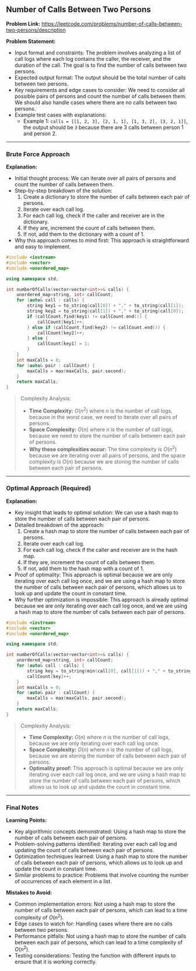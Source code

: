 ## Number of Calls Between Two Persons

**Problem Link:** https://leetcode.com/problems/number-of-calls-between-two-persons/description

**Problem Statement:**
- Input format and constraints: The problem involves analyzing a list of call logs where each log contains the caller, the receiver, and the duration of the call. The goal is to find the number of calls between two persons.
- Expected output format: The output should be the total number of calls between two persons.
- Key requirements and edge cases to consider: We need to consider all possible pairs of persons and count the number of calls between them. We should also handle cases where there are no calls between two persons.
- Example test cases with explanations:
  - Example 1: `calls = [[1, 2, 3], [2, 1, 1], [1, 3, 2], [3, 2, 1]]`, the output should be `3` because there are 3 calls between person 1 and person 2.

---

### Brute Force Approach

**Explanation:**
- Initial thought process: We can iterate over all pairs of persons and count the number of calls between them.
- Step-by-step breakdown of the solution:
  1. Create a dictionary to store the number of calls between each pair of persons.
  2. Iterate over each call log.
  3. For each call log, check if the caller and receiver are in the dictionary.
  4. If they are, increment the count of calls between them.
  5. If not, add them to the dictionary with a count of 1.
- Why this approach comes to mind first: This approach is straightforward and easy to implement.

```cpp
#include <iostream>
#include <vector>
#include <unordered_map>

using namespace std;

int numberOfCalls(vector<vector<int>>& calls) {
    unordered_map<string, int> callCount;
    for (auto& call : calls) {
        string key1 = to_string(call[0]) + "," + to_string(call[1]);
        string key2 = to_string(call[1]) + "," + to_string(call[0]);
        if (callCount.find(key1) != callCount.end()) {
            callCount[key1]++;
        } else if (callCount.find(key2) != callCount.end()) {
            callCount[key2]++;
        } else {
            callCount[key1] = 1;
        }
    }
    int maxCalls = 0;
    for (auto& pair : callCount) {
        maxCalls = max(maxCalls, pair.second);
    }
    return maxCalls;
}
```

> Complexity Analysis:
> - **Time Complexity:** $O(n^2)$ where $n$ is the number of call logs, because in the worst case, we need to iterate over all pairs of persons.
> - **Space Complexity:** $O(n)$ where $n$ is the number of call logs, because we need to store the number of calls between each pair of persons.
> - **Why these complexities occur:** The time complexity is $O(n^2)$ because we are iterating over all pairs of persons, and the space complexity is $O(n)$ because we are storing the number of calls between each pair of persons.

---

### Optimal Approach (Required)

**Explanation:**
- Key insight that leads to optimal solution: We can use a hash map to store the number of calls between each pair of persons.
- Detailed breakdown of the approach:
  1. Create a hash map to store the number of calls between each pair of persons.
  2. Iterate over each call log.
  3. For each call log, check if the caller and receiver are in the hash map.
  4. If they are, increment the count of calls between them.
  5. If not, add them to the hash map with a count of 1.
- Proof of optimality: This approach is optimal because we are only iterating over each call log once, and we are using a hash map to store the number of calls between each pair of persons, which allows us to look up and update the count in constant time.
- Why further optimization is impossible: This approach is already optimal because we are only iterating over each call log once, and we are using a hash map to store the number of calls between each pair of persons.

```cpp
#include <iostream>
#include <vector>
#include <unordered_map>

using namespace std;

int numberOfCalls(vector<vector<int>>& calls) {
    unordered_map<string, int> callCount;
    for (auto& call : calls) {
        string key = to_string(min(call[0], call[1])) + "," + to_string(max(call[0], call[1]));
        callCount[key]++;
    }
    int maxCalls = 0;
    for (auto& pair : callCount) {
        maxCalls = max(maxCalls, pair.second);
    }
    return maxCalls;
}
```

> Complexity Analysis:
> - **Time Complexity:** $O(n)$ where $n$ is the number of call logs, because we are only iterating over each call log once.
> - **Space Complexity:** $O(n)$ where $n$ is the number of call logs, because we are storing the number of calls between each pair of persons.
> - **Optimality proof:** This approach is optimal because we are only iterating over each call log once, and we are using a hash map to store the number of calls between each pair of persons, which allows us to look up and update the count in constant time.

---

### Final Notes

**Learning Points:**
- Key algorithmic concepts demonstrated: Using a hash map to store the number of calls between each pair of persons.
- Problem-solving patterns identified: Iterating over each call log and updating the count of calls between each pair of persons.
- Optimization techniques learned: Using a hash map to store the number of calls between each pair of persons, which allows us to look up and update the count in constant time.
- Similar problems to practice: Problems that involve counting the number of occurrences of each element in a list.

**Mistakes to Avoid:**
- Common implementation errors: Not using a hash map to store the number of calls between each pair of persons, which can lead to a time complexity of $O(n^2)$.
- Edge cases to watch for: Handling cases where there are no calls between two persons.
- Performance pitfalls: Not using a hash map to store the number of calls between each pair of persons, which can lead to a time complexity of $O(n^2)$.
- Testing considerations: Testing the function with different inputs to ensure that it is working correctly.